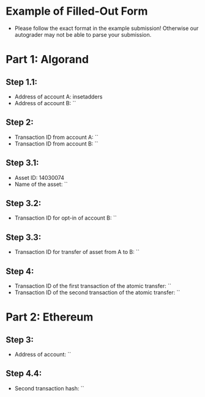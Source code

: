 # Example of Filled-Out Form

* Please follow the exact format in the example submission! Otherwise our autograder may not be able to parse your submission.

# Part 1: Algorand

## Step 1.1:

* Address of account A: insetadders
* Address of account B: ``

## Step 2:

* Transaction ID from account A: ``
* Transaction ID from account B: ``

## Step 3.1:

* Asset ID: 14030074
* Name of the asset: ``

## Step 3.2:

* Transaction ID for opt-in of account B: ``

## Step 3.3:

* Transaction ID for transfer of asset from A to B: ``

## Step 4:

* Transaction ID of the first transaction of the atomic transfer: ``
* Transaction ID of the second transaction of the atomic transfer: ``

# Part 2: Ethereum

## Step 3:

* Address of account: ``

## Step 4.4:

* Second transaction hash: ``
